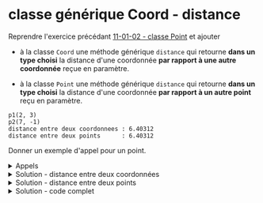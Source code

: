 # classe générique Coord - distance

Reprendre l'exercice précédant [11-01-02 - classe Point](13-01-02%20-%20classe%20Point.md) et ajouter

- à la classe `Coord` une méthode générique `distance` qui retourne **dans un type choisi** la distance d'une coordonnée **par rapport à une autre coordonnée** reçue en paramètre.

- à la classe `Point` une méthode générique `distance` qui retourne **dans un type choisi** la distance d'une coordonnée **par rapport à un autre point** reçu en paramètre.

~~~
p1(2, 3)
p2(7, -1)
distance entre deux coordonnees : 6.40312
distance entre deux points      : 6.40312
~~~

Donner un exemple d'appel pour un point.

<details>
<summary>Appels</summary>

~~~cpp
cout << "distance : " << p1.getCoord().distance<double>(p2.getCoord()) << endl;
cout << "distance : " << p1.distance<double>(p2)                       << endl;
~~~

</details>

<details>
<summary>Solution - distance entre deux coordonnées</summary>

~~~cpp
template <typename T>
template <typename U>
U Coord<T>::distance(const Coord& other) const {
   return U( std::sqrt( (other.x - x) * (other.x - x)
                      + (other.y - y) * (other.y - y) ));
}
~~~

</details>

<details>
<summary>Solution - distance entre deux points</summary>

~~~cpp
template <typename T>
template <typename U>
U Point<T>::distance(const Point& other) const {

   const Coord<T>& thisCoord  = this->getCoord();
   const Coord<T>& otherCoord = other.getCoord();

   return thisCoord. template distance<U>(otherCoord);
}
~~~

</details>




<details>
<summary>Solution - code complet</summary>

~~~cpp
#include <iostream>
using namespace std;

//------------------------------------------------------------
template <typename T>
class Coord {
public:
   Coord()           : Coord(T(), T()) {};
   Coord(T x, T y)   : x(x), y(y)      {};

   void  setCoord(T x, T y);
   T getX() const { return x; }
   T getY() const { return y; }

   void deplacer(T dx, T dy);
   void afficher() const;

   template <typename U>
   U distance(const Coord& other) const;

private:
   T x;
   T y;
};

//------------------------------------------------------------
template <typename T>
class Point {
public:
   Point() : nom(), coord(Coord<T>()) {}
   Point(const string& nom)                        : nom(nom), coord(Coord<T>())       {}
   Point(const string& nom, const Coord<T>& coord) : nom(nom), coord(coord)            {}
   Point(const string& nom, T x, T y)              : nom(nom), coord(Coord<T>(x, y))   {}

   void setNom   (const string&   nom);
   void setCoord (const Coord<T>& coord);

   string   getNom ()   const { return nom;   }
   Coord<T> getCoord () const { return coord; }

   void deplacer(T dx, T dy);
   void afficher() const;

   template <typename U>
   U distance(const Point& other) const;

private:
   string   nom;
   Coord<T> coord;
};

//------------------------------------------------------------
int main() {
   Point p1("p4", 2,  3);
   Point p2("p5", 7, -1);
   cout << "distance : " << p1.getCoord().distance<double>(p2.getCoord()) << endl;
   cout << "distance : " << p1.distance<double>(p2)                       << endl;

}

//------------------------------------------------------------
//   class Coord
//------------------------------------------------------------
template <typename T>
void Coord<T>::setCoord(T x, T y) {
   this->x = x;
   this->y = y;
}

//------------------------------------------------------------
template <typename T>
void Coord<T>::deplacer(T dx, T dy) {
   this->x += dx;
   this->y += dy;
}

//------------------------------------------------------------
template <typename T>
void Coord<T>::afficher() const {
   cout << "(" << this->x << ", " << this->y << ")";
}

//------------------------------------------------------------
template <typename T>
template <typename U>
U Coord<T>::distance(const Coord& other) const {
   return U( std::sqrt( (other.x - x) * (other.x - x)
                      + (other.y - y) * (other.y - y) ));
}

//------------------------------------------------------------
//   class Point
//------------------------------------------------------------
template <typename T>
void Point<T>::setNom   (const string& nom) {
   this->nom = nom;
}

//------------------------------------------------------------
template <typename T>
void Point<T>::setCoord (const Coord<T>& coord) {
   this->coord = coord;
}

//------------------------------------------------------------
template <typename T>
void Point<T>::deplacer(T dx, T dy) {
   this->coord.deplacer(dx, dy);
}

//------------------------------------------------------------
template <typename T>
void Point<T>::afficher() const {
   cout << this->nom;
   this->coord.afficher();;
}

//------------------------------------------------------------
template <typename T>
template <typename U>
U Point<T>::distance(const Point& other) const {

   const Coord<T>& thisCoord  = this->getCoord();
   const Coord<T>& otherCoord = other.getCoord();

   return thisCoord. template distance<U>(otherCoord);
}
~~~

</details>